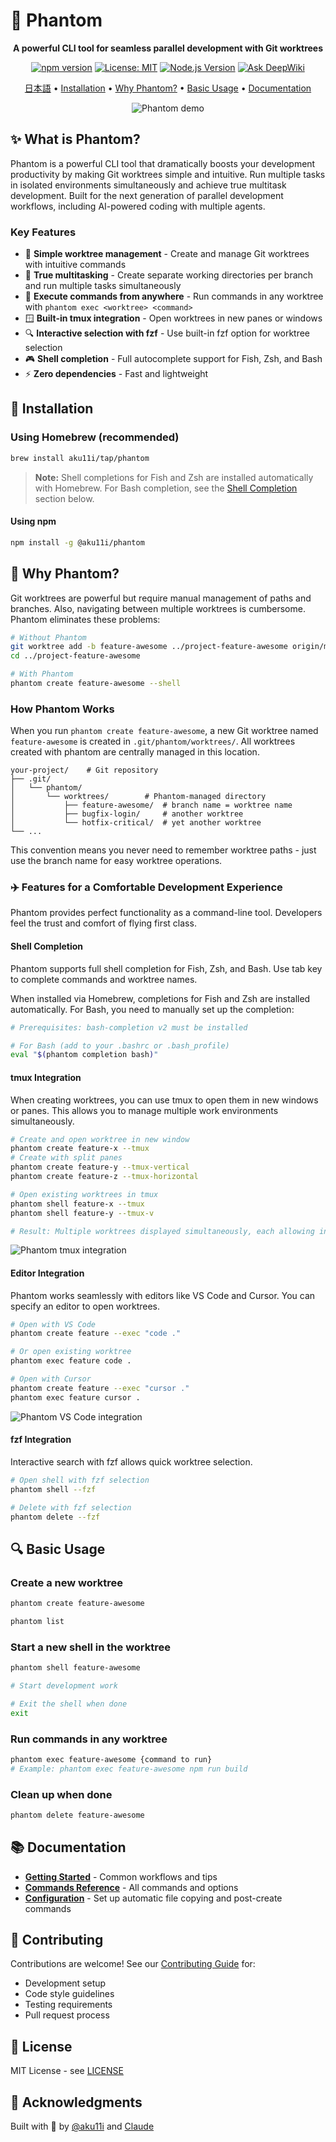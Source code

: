 # 👻 Phantom

<div align="center">

**A powerful CLI tool for seamless parallel development with Git worktrees**

[![npm version](https://img.shields.io/npm/v/@aku11i/phantom.svg)](https://www.npmjs.com/package/@aku11i/phantom)
[![License: MIT](https://img.shields.io/badge/License-MIT-yellow.svg)](https://opensource.org/licenses/MIT)
[![Node.js Version](https://img.shields.io/node/v/@aku11i/phantom.svg)](https://nodejs.org)
[![Ask DeepWiki](https://deepwiki.com/badge.svg)](https://deepwiki.com/aku11i/phantom)

[日本語](./README.ja.md) • [Installation](#-installation) • [Why Phantom?](#-why-phantom) • [Basic Usage](#-basic-usage) • [Documentation](#-documentation)

![Phantom demo](./docs/assets/phantom.gif)

</div>

## ✨ What is Phantom?

Phantom is a powerful CLI tool that dramatically boosts your development productivity by making Git worktrees simple and intuitive. Run multiple tasks in isolated environments simultaneously and achieve true multitask development. Built for the next generation of parallel development workflows, including AI-powered coding with multiple agents.

### Key Features

- 🚀 **Simple worktree management** - Create and manage Git worktrees with intuitive commands
- 🔄 **True multitasking** - Create separate working directories per branch and run multiple tasks simultaneously
- 🎯 **Execute commands from anywhere** - Run commands in any worktree with `phantom exec <worktree> <command>`
- 🪟 **Built-in tmux integration** - Open worktrees in new panes or windows
- 🔍 **Interactive selection with fzf** - Use built-in fzf option for worktree selection
- 🎮 **Shell completion** - Full autocomplete support for Fish, Zsh, and Bash
- ⚡ **Zero dependencies** - Fast and lightweight

## 🚀 Installation

### Using Homebrew (recommended)

```bash
brew install aku11i/tap/phantom
```

> **Note:** Shell completions for Fish and Zsh are installed automatically with Homebrew. For Bash completion, see the [Shell Completion](#shell-completion) section below.

#### Using npm

```bash
npm install -g @aku11i/phantom
```

## 🤔 Why Phantom?

Git worktrees are powerful but require manual management of paths and branches. Also, navigating between multiple worktrees is cumbersome. Phantom eliminates these problems:

```bash
# Without Phantom
git worktree add -b feature-awesome ../project-feature-awesome origin/main
cd ../project-feature-awesome

# With Phantom
phantom create feature-awesome --shell
```

### How Phantom Works

When you run `phantom create feature-awesome`, a new Git worktree named `feature-awesome` is created in `.git/phantom/worktrees/`.
All worktrees created with phantom are centrally managed in this location.

```
your-project/    # Git repository
├── .git/
│   └── phantom/
│       └── worktrees/        # Phantom-managed directory
│           ├── feature-awesome/  # branch name = worktree name
│           ├── bugfix-login/     # another worktree
│           └── hotfix-critical/  # yet another worktree
└── ...
```

This convention means you never need to remember worktree paths - just use the branch name for easy worktree operations.

### ✈️ Features for a Comfortable Development Experience

Phantom provides perfect functionality as a command-line tool. Developers feel the trust and comfort of flying first class.

#### Shell Completion

Phantom supports full shell completion for Fish, Zsh, and Bash. Use tab key to complete commands and worktree names.

When installed via Homebrew, completions for Fish and Zsh are installed automatically. For Bash, you need to manually set up the completion:

```bash
# Prerequisites: bash-completion v2 must be installed

# For Bash (add to your .bashrc or .bash_profile)
eval "$(phantom completion bash)"
```

#### tmux Integration

When creating worktrees, you can use tmux to open them in new windows or panes. This allows you to manage multiple work environments simultaneously.

```bash
# Create and open worktree in new window
phantom create feature-x --tmux
# Create with split panes
phantom create feature-y --tmux-vertical
phantom create feature-z --tmux-horizontal

# Open existing worktrees in tmux
phantom shell feature-x --tmux
phantom shell feature-y --tmux-v

# Result: Multiple worktrees displayed simultaneously, each allowing independent work
```

![Phantom tmux integration](./docs/assets/phantom-tmux.gif)

#### Editor Integration

Phantom works seamlessly with editors like VS Code and Cursor. You can specify an editor to open worktrees.

```bash
# Open with VS Code
phantom create feature --exec "code ."

# Or open existing worktree
phantom exec feature code .

# Open with Cursor
phantom create feature --exec "cursor ."
phantom exec feature cursor .
```

![Phantom VS Code integration](./docs/assets/phantom-vscode.gif)

#### fzf Integration

Interactive search with fzf allows quick worktree selection.

```bash
# Open shell with fzf selection
phantom shell --fzf

# Delete with fzf selection
phantom delete --fzf
```

## 🔍 Basic Usage

### Create a new worktree

```bash
phantom create feature-awesome

phantom list
```

### Start a new shell in the worktree

```bash
phantom shell feature-awesome

# Start development work

# Exit the shell when done
exit
```

### Run commands in any worktree

```bash
phantom exec feature-awesome {command to run}
# Example: phantom exec feature-awesome npm run build
```

### Clean up when done

```bash
phantom delete feature-awesome
```


## 📚 Documentation

- **[Getting Started](./docs/getting-started.md)** - Common workflows and tips
- **[Commands Reference](./docs/commands.md)** - All commands and options
- **[Configuration](./docs/configuration.md)** - Set up automatic file copying and post-create commands


## 🤝 Contributing

Contributions are welcome! See our [Contributing Guide](./CONTRIBUTING.md) for:
- Development setup
- Code style guidelines  
- Testing requirements
- Pull request process

## 📄 License

MIT License - see [LICENSE](LICENSE)

## 🙏 Acknowledgments

Built with 👻 by [@aku11i](https://github.com/aku11i) and [Claude](https://claude.ai)
